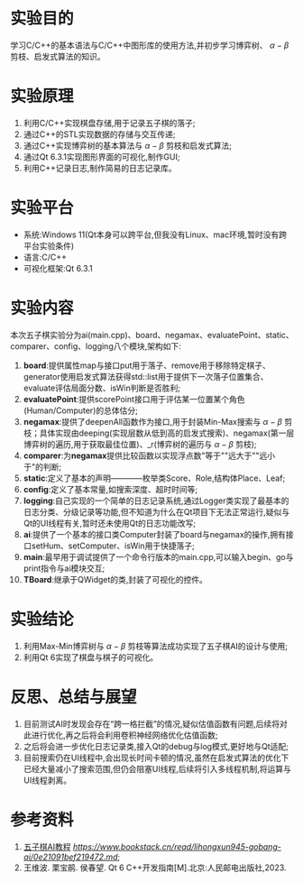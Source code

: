 # 实验目的
学习C/C++的基本语法与C/C++中图形库的使用方法,并初步学习博弈树、 $\alpha-\beta$ 剪枝、启发式算法的知识。
# 实验原理
1. 利用C/C++实现棋盘存储,用于记录五子棋的落子;
2. 通过C++的STL实现数据的存储与交互传递;
3. 通过C++实现博弈树的基本算法与 $\alpha-\beta$ 剪枝和启发式算法;
4. 通过Qt 6.3.1实现图形界面的可视化,制作GUI;
5. 利用C++记录日志,制作简易的日志记录库。
# 实验平台
- 系统:Windows 11(Qt本身可以跨平台,但我没有Linux、mac环境,暂时没有跨平台实验条件)<br>
- 语言:C/C++<br>
- 可视化框架:Qt 6.3.1
# 实验内容
本次五子棋实验分为ai(main.cpp)、board、negamax、evaluatePoint、static、comparer、config、logging八个模块,架构如下:
1. **board**:提供属性map与接口put用于落子、remove用于移除特定棋子、generator使用启发式算法获得std::list<Place>用于提供下一次落子位置集合、evaluate评估局面分数、isWin判断是否胜利;
2. **evaluatePoint**:提供scorePoint接口用于评估某一位置某个角色(Human/Computer)的总体估分;
3. **negamax**:提供了deepenAll函数作为接口,用于封装Min-Max搜索与 $\alpha-\beta$ 剪枝；具体实现由deeping(实现层数从低到高的启发式搜索)、negamax(第一层博弈树的遍历,用于获取最佳位置)、_r(博弈树的遍历与 $\alpha-\beta$ 剪枝);
4. **comparer**:为**negamax**提供比较函数以实现浮点数"等于""远大于""远小于"的判断;
5. **static**:定义了基本的声明————枚举类Score、Role,结构体Place、Leaf;
6. **config**:定义了基本常量,如搜索深度、超时时间等;
7. **logging**:自己实现的一个简单的日志记录系统,通过Logger类实现了最基本的日志分类、分级记录等功能,但不知道为什么在Qt项目下无法正常运行,疑似与Qt的UI线程有关,暂时还未使用Qt的日志功能改写;
8. **ai**:提供了一个基本的接口类Computer封装了board与negamax的操作,拥有接口setHum、setComputer、isWin用于快捷落子;
9. **main**:最早用于调试提供了一个命令行版本的main.cpp,可以输入begin、go与print指令与ai模块交互;
10. **TBoard**:继承于QWidget的类,封装了可视化的控件。
# 实验结论
1. 利用Max-Min博弈树与 $\alpha-\beta$ 剪枝等算法成功实现了五子棋AI的设计与使用;
2. 利用Qt 6实现了棋盘与棋子的可视化。
# 反思、总结与展望
1. 目前测试AI时发现会存在“跨一格拦截”的情况,疑似估值函数有问题,后续将对此进行优化,再之后将会利用卷积神经网络优化估值函数;
2. 之后将会进一步优化日志记录类,接入Qt的debug与log模式,更好地与Qt适配;
3. 目前搜索仍在UI线程中,会出现长时间卡顿的情况,虽然在启发式算法的优化下已经大量减小了搜索范围,但仍会阻塞UI线程,后续将引入多线程机制,将运算与UI线程剥离。
# 参考资料
1. [五子棋AI教程](https://www.bookstack.cn/read/lihongxun945-gobang-ai/0e21091bef219472.md) _https://www.bookstack.cn/read/lihongxun945-gobang-ai/0e21091bef219472.md_;
2. 王维波. 栗宝鹃. 侯春望. Qt 6 C++开发指南[M].北京:人民邮电出版社,2023.